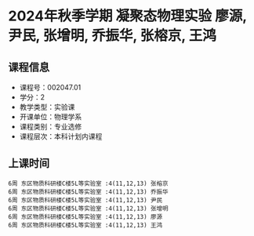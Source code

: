 # 2024年秋季学期 凝聚态物理实验 廖源, 尹民, 张增明, 乔振华, 张榕京, 王鸿






## 课程信息

- 课程号：002047.01
- 学分：2
- 教学类型：实验课
- 开课单位：物理学系
- 课程类别：专业选修
- 课程层次：本科计划内课程

## 上课时间

```
6周 东区物质科研楼C楼5L等实验室 :4(11,12,13) 张榕京
6周 东区物质科研楼C楼5L等实验室 :4(11,12,13) 乔振华
6周 东区物质科研楼C楼5L等实验室 :4(11,12,13) 尹民
6周 东区物质科研楼C楼5L等实验室 :4(11,12,13) 张增明
6周 东区物质科研楼C楼5L等实验室 :4(11,12,13) 廖源
6周 东区物质科研楼C楼5L等实验室 :4(11,12,13) 王鸿
```

